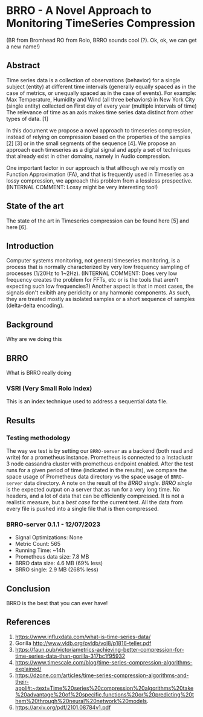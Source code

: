 # BRRO - A Novel Approach to Monitoring TimeSeries Compression
(BR from Bromhead RO from Rolo, BRRO sounds cool (?). Ok, ok, we can get a new name!)

## Abstract

Time series data is a collection of observations (behavior) for a single subject (entity) at different time intervals (generally equally spaced as in the case of metrics, or unequally spaced as in the case of events).
For example: Max Temperature, Humidity and Wind (all three behaviors) in New York City (single entity) collected on First day of every year (multiple intervals of time)
The relevance of time as an axis makes time series data distinct from other types of data. [1]

In this document we propose a novel approach to timeseries compression, instead of relying on compression based on the properties of the samples [2] [3] or in the small segments of the sequence [4].
We propose an approach each timeseries as a digital signal and apply a set of techniques that already exist in other domains, namely in Audio compression.

One important factor in our approach is that although we rely mostly on Function Approximation (FA), and that is frequently used in Timeseries as a lossy compression, we approach this problem from a lossless prespective. (INTERNAL COMMENT: Lossy might be very interesting too!)

## State of the art

The state of the art in Timeseries compression can be found here [5] and here [6].

## Introduction

Computer systems monitoring, not general timeseries monitoring, is a process that is normally
characterized by very low frequency sampling of processes (1/20Hz to 1~2Hz). 
(INTERNAL COMMENT: Does very low frequency creates the problem for FFTs, etc or is the tools that aren't expecting such low frequencies?)
Another aspect is that in most cases, the signals don't exibith any peridicity or any harmonic components. As such, they are treated mostly as isolated samples or a short sequence of samples (delta-delta encoding).


## Background

Why are we doing this

## BRRO

What is BRRO really doing

### VSRI (Very Small Rolo Index)

This is an index technique used to address a sequential data file.

## Results

### Testing methodology

The way we test is by setting our `BRRO-server` as a backend (both read and write) for a prometheus instance. Prometheus is connected to a Instaclustr 3 node cassandra cluster
with prometheus endpoint enabled.
After the test runs for a given period of time (indicated in the results), we compare the space usage of Prometheus data directory vs the space usage of `BRRO-server` data directory.
A note on the result of the *BRRO single*. *BRRO single* is the expected output on a server that as run for a very long time. No headers, and a lot of data that can be efficiently compressed. It is not a realistic measure, but a *best case* for the current test.
All the data from every file is pushed into a single file that is then compressed. 

### BRRO-server 0.1.1 - 12/07/2023
- Signal Optimizations: None
- Metric Count: 565
- Running Time: ~14h
- Prometheus data size: 7.8 MB
- BRRO data size: 4.6 MB (69% less)
- BRRO single: 2.9 MB (268% less)

## Conclusion

BRRO is the best that you can ever have!


## References
1. https://www.influxdata.com/what-is-time-series-data/
2. Gorilla http://www.vldb.org/pvldb/vol8/p1816-teller.pdf
3. https://faun.pub/victoriametrics-achieving-better-compression-for-time-series-data-than-gorilla-317bc1f95932
4. https://www.timescale.com/blog/time-series-compression-algorithms-explained/
5. https://dzone.com/articles/time-series-compression-algorithms-and-their-appli#:~:text=Time%20series%20compression%20algorithms%20take%20advantage%20of%20specific,functions%20or%20predicting%20them%20through%20neural%20network%20models.
6. https://arxiv.org/pdf/2101.08784v1.pdf